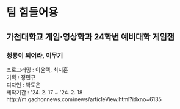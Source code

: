 # 팀 힘들어용

<h2> 가천대학교 게임·영상학과 24학번 예비대학 게임잼 </h2>
<h3> 청룡이 되어라, 이무기 </h3>

<div>프로그래밍 : 이윤택, 최지훈</div>
<div>기획 : 정민규</div>
<div>디자인 : 박도은</div>
<div>제작기간 : '24. 2. 17 ~ '24. 2. 18</div>
http://m.gachonnews.com/news/articleView.html?idxno=6135
